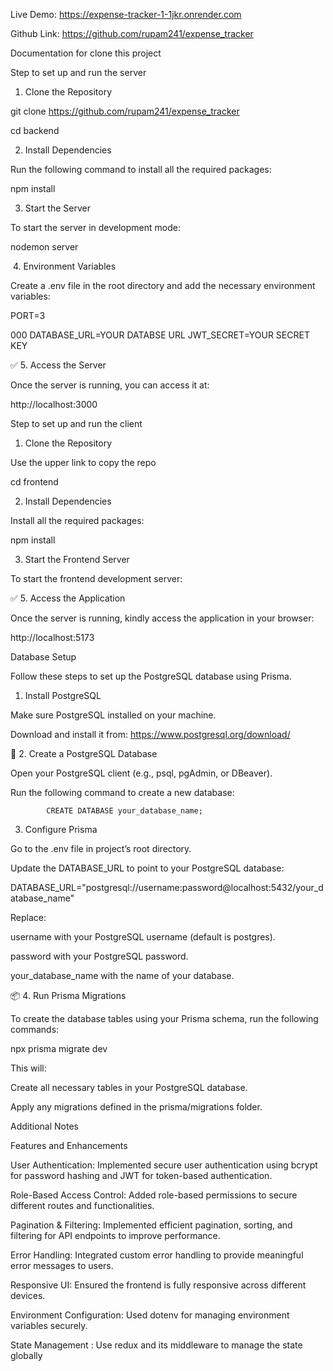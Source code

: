 Live Demo: https://expense-tracker-1-1jkr.onrender.com 

Github  Link: https://github.com/rupam241/expense_tracker 

 

Documentation for clone this project 

 

Step to set up and run the server 

 

 

1. Clone the Repository 

git clone https://github.com/rupam241/expense_tracker  

cd backend 
 

 

 

2. Install Dependencies 

Run the following command to install all the required packages: 

npm install 
 

 
 

 

 3. Start the Server 

To start the server in development mode: 

 

nodemon server 
 

 

️ 4. Environment Variables 

Create a .env file in the root directory and add the necessary environment variables: 

PORT=3 

 

000 
 DATABASE_URL=YOUR DATABSE URL 
JWT_SECRET=YOUR SECRET KEY 
 

 

✅ 5. Access the Server 

Once the server is running, you can access it at: 

http://localhost:3000 

 

 

 

Step to set up and run the client 

 

1. Clone the Repository  

Use the upper link to copy the  repo 

cd  frontend  

 

 
2. Install Dependencies 

Install all the required packages: 

npm install 
 

3. Start the Frontend Server 

To start the frontend development server: 

 

✅ 5. Access the Application 

Once the server is running, kindly  access the application in your browser: 

http://localhost:5173 

 

 

 

 

 

 

Database Setup 

Follow these steps to set up the PostgreSQL database using Prisma. 

 1. Install PostgreSQL 

Make sure  PostgreSQL installed on your machine. 

Download and install it from: https://www.postgresql.org/download/ 

 

📂 2. Create a PostgreSQL Database 

Open your PostgreSQL client (e.g., psql, pgAdmin, or DBeaver). 

Run the following command to create a new database: 

 

            CREATE DATABASE your_database_name; 
 

 3. Configure Prisma 

Go to the .env file in project’s root directory. 

Update the DATABASE_URL to point to your PostgreSQL database: 

 DATABASE_URL="postgresql://username:password@localhost:5432/your_database_name" 
 

Replace: 

username with your PostgreSQL username (default is postgres). 

password with your PostgreSQL password. 

your_database_name with the name of your database. 

 

📦 4. Run Prisma Migrations 

To create the database tables using your Prisma schema, run the following commands: 

npx  prisma migrate dev 
 

This will: 

Create all necessary tables in your PostgreSQL database. 

Apply any migrations defined in the prisma/migrations folder. 

 

 Additional Notes 

Features and Enhancements 

User Authentication: Implemented secure user authentication using bcrypt for password hashing and JWT for token-based authentication. 

Role-Based Access Control: Added role-based permissions to secure different routes and functionalities. 

Pagination & Filtering: Implemented efficient pagination, sorting, and filtering for API endpoints to improve performance. 

Error Handling: Integrated custom error handling to provide meaningful error messages to users. 

Responsive UI: Ensured the frontend is fully responsive across different devices. 

Environment Configuration: Used dotenv for managing environment variables securely. 

State Management : Use redux and its middleware to manage the state globally 

 

 

 

 
